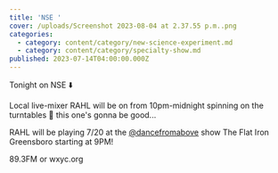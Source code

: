 ```yaml
---
title: 'NSE '
cover: /uploads/Screenshot 2023-08-04 at 2.37.55 p.m..png
categories:
  - category: content/category/new-science-experiment.md
  - category: content/category/specialty-show.md
published: 2023-07-14T04:00:00.000Z
---
```


Tonight on NSE ⬇️

Local live-mixer RAHL will be on from 10pm-midnight spinning on the turntables 🎯 this one's gonna be good...

RAHL will be playing 7/20 at the [@dancefromabove](https://www.instagram.com/dancefromabove/) show The Flat Iron Greensboro starting at 9PM!

89.3FM or wxyc.org
